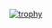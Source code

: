 [![trophy](https://github-profile-trophy.vercel.app/?username=emagweb2017@gmail.com)](https://github.com/ryo-ma/github-profile-trophy)
